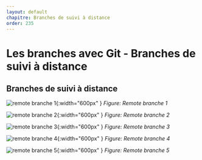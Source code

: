 ```yaml
---
layout: default
chapitre: Branches de suivi à distance 
order: 235
---
```


# Les branches avec Git - Branches de suivi à distance 

<!-- new slide -->

## Branches de suivi à distance

![remote branche 1](./images/remote-branches-1.png){:width="600px" }
*Figure: Remote branche 1*
<!-- new slide -->
![remote branche 2](./images/remote-branches-2.png){:width="600px" }
*Figure: Remote branche 2*
<!-- new slide -->
![remote branche 3](./images/remote-branches-3.png){:width="600px" }
*Figure: Remote branche 3*
<!-- new slide -->
![remote branche 4](./images/remote-branches-4.png){:width="600px" }
*Figure: Remote branche 4*
<!-- new slide -->
![remote branche 5](./images/remote-branches-5.png){:width="600px" }
*Figure: Remote branche 5*

<!-- new slide -->